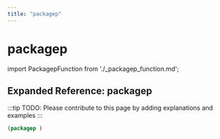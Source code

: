 ```yaml
---
title: "packagep"
---
```


# packagep

import PackagepFunction from './_packagep_function.md';

<PackagepFunction />

## Expanded Reference: packagep

:::tip
TODO: Please contribute to this page by adding explanations and examples
:::

```lisp
(packagep )
```
